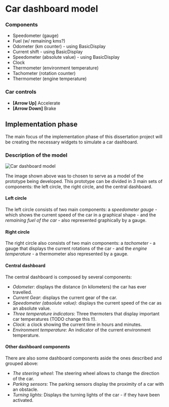 # Car dashboard model

### Components
* Speedometer (gauge)
* Fuel (w/ remaining kms?)
* Odometer (km counter) - using BasicDisplay
* Current shift - using BasicDisplay
* Speedometer (absolute value) - using BasicDisplay
* Clock
* Thermometer (environment temperature)
* Tachometer (rotation counter)
* Thermometer (engine temperature)


### Car controls
* **[Arrow Up]** Accelerate
* **[Arrow Down]** Brake




## Implementation phase

The main focus of the implementation phase of this dissertation project will be creating the necessary widgets to simulate a car dashboard.

### Description of the model

![Car dashboard model](https://0.s3.envato.com/files/29882062/Sports%20Car%20Acceleration_590x300.jpg "Car dashboard model")

The image shown above was to chosen to serve as a model of the prototype being developed.
This prototype can be divided in 3 main sets of components: the left circle, the right circle, and the central dashboard.

#### Left circle
The left circle consists of two main components: a *speedometer gauge* - which shows the current speed of the car in a graphical shape - and the *remaining fuel of the car* - also represented graphically by a gauge.

#### Right  circle
The right circle also consists of two main components: a *tachometer* - a gauge that displays the current rotations of the car - and the *engine temperature* - a thermometer also represented by a gauge.

#### Central dashboard
The central dashboard is composed by several components:
 * *Odometer*: displays the distance (in kilometers) the car has ever travelled.
 * *Current Gear*: displays the current gear of the car.
 * *Speedometer (absolute value)*: displays the current speed of the car as an absolute value.
 * *Three temperature indicators*: Three thermoters that display important car temperatures (TODO change this !!).
 * *Clock*: a clock showing the current time in hours and minutes.
 * *Environment temperature*: An indicator of the current environment temperature.

#### Other dashboard components
There are also some dashboard components aside the ones described and grouped above:
* *The steering wheel*: The steering wheel allows to change the direction of the car.
* *Parking sensors*: The parking sensors display the proximity of a car with an obstacle.
* *Turning lights*: Displays the turning lights of the car - if they have been activated.
